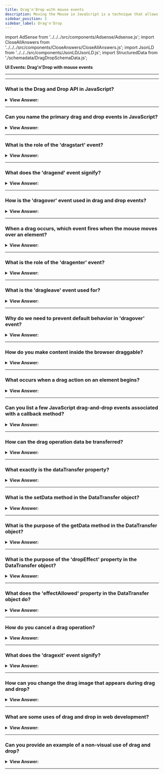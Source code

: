 ```yaml
---
title: Drag'n'Drop with mouse events
description: Moving the Mouse in JavaScript is a technique that allows you to move the mouse pointer. This is useful for interacting with the mouse. - JavaScript Interview Questions & Answers
sidebar_position: 3
sidebar_label: Drag'n'Drop
---
```


import AdSense from '../../../src/components/Adsense/Adsense.js';
import CloseAllAnswers from '../../../src/components/CloseAnswers/CloseAllAnswers.js';
import JsonLD from '../../../src/components/JsonLD/JsonLD.js';
import StructuredData from './schemadata/DragDropSchemaData.js';

<JsonLD data={StructuredData} />

**UI Events: Drag'n'Drop with mouse events**

---

<AdSense />

---

<CloseAllAnswers />

### What is the Drag and Drop API in JavaScript?

<details>
  <summary><strong>View Answer:</strong></summary>
  <div>
  <div><strong>Interview Response:</strong> The Drag and Drop API allows developers to make HTML elements draggable and droppable, enabling user interactions like dragging and dropping items.
  </div>
  </div>
</details>

---

### Can you name the primary drag and drop events in JavaScript?

<details>
  <summary><strong>View Answer:</strong></summary>
  <div>
  <div><strong>Interview Response:</strong> The primary events are "drag", "dragstart", "dragend", "dragenter", "dragleave", "dragover", and "drop".
  </div>
  </div>
</details>

---

### What is the role of the 'dragstart' event?

<details>
  <summary><strong>View Answer:</strong></summary>
  <div>
  <div><strong>Interview Response:</strong> The 'dragstart' event fires when the user starts dragging an element or text selection.
  </div><br />
  <div><strong className="codeExample">Code Example:</strong><br /><br />

  <div></div>

```html
<!DOCTYPE html>
<html>
<head>
  <title>Drag and Drop Example</title>
  <style>
    .drag-element {
      width: 100px;
      height: 100px;
      background-color: lightblue;
      border: 1px solid black;
      cursor: move;
    }
  </style>
</head>
<body>
  <div id="dragElement" class="drag-element" draggable="true">Drag me!</div>

  <script>
    var dragElement = document.getElementById('dragElement');

    dragElement.addEventListener('dragstart', function(event) {
      event.dataTransfer.setData('text/plain', event.target.id);
      // Additional code for dragstart event
    });
  </script>
</body>
</html>

```

  </div>
  </div>
</details>

---

### What does the 'dragend' event signify?

<details>
  <summary><strong>View Answer:</strong></summary>
  <div>
  <div><strong>Interview Response:</strong> The 'dragend' event fires when a drag operation is finished, regardless of its success.
  </div><br />
  <div><strong className="codeExample">Code Example:</strong><br /><br />

  <div></div>

```html
<!DOCTYPE html>
<html>
<head>
  <title>Drag and Drop Example</title>
  <style>
    .drag-element {
      width: 100px;
      height: 100px;
      background-color: lightblue;
      border: 1px solid black;
      cursor: move;
    }
  </style>
</head>
<body>
  <div id="dragElement" class="drag-element" draggable="true">Drag me!</div>

  <script>
    var dragElement = document.getElementById('dragElement');

    dragElement.addEventListener('dragstart', function(event) {
      event.dataTransfer.setData('text/plain', event.target.id);
      // Additional code for dragstart event
    });

    dragElement.addEventListener('dragend', function(event) {
      console.log("Drag operation ended!");
      // Additional code for dragend event
    });
  </script>
</body>
</html>

```

  </div>
  </div>
</details>

---

### How is the 'dragover' event used in drag and drop events?

<details>
  <summary><strong>View Answer:</strong></summary>
  <div>
  <div><strong>Interview Response:</strong> The 'dragover' event is used to specify the behavior when a draggable element is being dragged over a valid drop target. It allows you to control the visual feedback and handle the potential drop operation.
  </div><br />
  <div><strong className="codeExample">Code Example:</strong><br /><br />

  <div></div>

```html
<!DOCTYPE html>
<html>
<head>
  <title>Drag and Drop Example</title>
  <style>
    .drop-target {
      width: 200px;
      height: 200px;
      background-color: lightgray;
    }
  </style>
</head>
<body>
  <div id="dropTarget" class="drop-target">Drop here</div>
  
  <div id="dragElement" draggable="true">Drag me!</div>

  <script>
    var dropTarget = document.getElementById('dropTarget');
    var dragElement = document.getElementById('dragElement');

    dropTarget.addEventListener('dragover', function(event) {
      event.preventDefault();
      // Additional code for dragover event
    });
  </script>
</body>
</html>
```

  </div>
  </div>
</details>

---

### When a drag occurs, which event fires when the mouse moves over an element?

<details>
  <summary><strong>View Answer:</strong></summary>
  <div>
  <div><strong>Interview Response:</strong> The 'dragover' event fires when a draggable element or selection is being dragged over a potential drop target.
    </div><br/>
  <div><strong>Technical Response:</strong> The 'dragover' event is triggered as the mouse moves over an element when a drag occurs. The operation during an event is frequently the same as the dragenter event. The dragenter event occurs when a draggable element enters a drop target. A dragleave event occurs when the valid drop target is left. Dragstart gets dispatched whenever a user begins to drag an element.
    </div>
  </div>
</details>

---

### What is the role of the 'dragenter' event?

<details>
  <summary><strong>View Answer:</strong></summary>
  <div>
  <div><strong>Interview Response:</strong> The 'dragenter' event fires when a dragged element enters a valid drop target.
  </div>
  </div>
</details>

---

### What is the 'dragleave' event used for?

<details>
  <summary><strong>View Answer:</strong></summary>
  <div>
  <div><strong>Interview Response:</strong> The 'dragleave' event is used to detect when a dragged element leaves a valid drop target area during a drag and drop operation, allowing you to customize the behavior or visual feedback when the element exits the target area.
  </div>
  </div>
</details>

---

### Why do we need to prevent default behavior in 'dragover' event?

<details>
  <summary><strong>View Answer:</strong></summary>
  <div>
  <div><strong>Interview Response:</strong> We need to prevent the default behavior in the 'dragover' event to allow the drop target to accept the dragged element and define custom behavior instead of the default behavior defined by the browser.
  </div>
  </div>
</details>

---

### How do you make content inside the browser draggable?

<details>
  <summary><strong>View Answer:</strong></summary>
  <div>
  <div><strong>Interview Response:</strong> HTML5 includes a drag-and-drop feature. To make content inside the browser draggable, you can set the "draggable" attribute of the element to "true" using JavaScript or HTML.
    </div><br />
  <div><strong className="codeExample">HTML Example:</strong><br /><br />

  <div></div>

```html
<!DOCTYPE html>
<html>
  <head>
    <title>Draggable Element</title>
  </head>
  <body>
    <button draggable="true">Draggable Button</button>
    <button>Normal Button</button>
  </body>
</html>

```

  </div>
  </div>
</details>

---

### What occurs when a drag action on an element begins?

<details>
  <summary><strong>View Answer:</strong></summary>
  <div>
  <div><strong>Interview Response:</strong> When a drag action on an element begins, the "dragstart" event is triggered, allowing you to specify the data to be transferred and set up any necessary visual feedback or customization for the drag operation.
  </div>
  <div><strong>Technical Response:</strong> There are three factors to remember when a drag event begins: <em>the main points.</em><br/><br/>
  <ul>
  <li><strong>Drag Data:</strong> The data type gets sent while dragging occurs.</li>
  <li><strong>Drag Feedback:</strong> This image shows alongside the mouse pointer during a drag action.</li>
  <li><strong>Drag Effect:</strong> This describes the drag that occurs on an element. There are three categories, which are listed below.</li>
  <li><strong>Copy:</strong> The data dragged gets copied from its current position to the drop destination if this effect is enabled.</li>
  <li><strong>Move:</strong> This effect indicates that the dragged data is relocating from its original location to the drop destination.</li>
  <li><strong>Link:</strong> This effect suggests that a link or relationship between the source and drop sites gets established.</li>
  </ul>
    </div><br />
  <div><strong className="codeExample">Code Example:</strong><br /><br />

  <div></div>

When a drag action begins on an element, the 'dragstart' event is fired. This event triggers a callback function that you can define to perform specific actions. Here's a basic example of how you can bind a 'dragstart' event to an element:

```javascript
var element = document.getElementById('draggableElement');

element.addEventListener('dragstart', function(event) {
    event.dataTransfer.setData('text', event.target.id);
    console.log('Drag action started.');
});
```

In this example, an element with the id 'draggableElement' is selected. Then, an event listener is added for the 'dragstart' event. When a user starts dragging this element, the callback function sets the data type and value of the dragged data (in this case, the id of the dragged element) and logs a message to the console.

  </div>
  </div>
</details>

---

### Can you list a few JavaScript drag-and-drop events associated with a callback method?

<details>
  <summary><strong>View Answer:</strong></summary>
  <div>
  <div><strong>Interview Response:</strong> JavaScript drag-and-drop events associated with a callback method include dragstart, dragenter, dragover, drop, and dragend.
  </div>
  <div><strong>Technical Response:</strong> Seven possible drag and drop events can be programmatically associated with a callback method. They include drag, dragstart, dragenter, dragover, dragleave, drop, and dragend.<br/><br/>
  <ul>
  <li><strong>drag:</strong> The drag event triggers every hundred milliseconds as a user drags an object or text selection.</li>
  <li><strong>dragstart:</strong> When a drag starts, it fires on an element.</li>
  <li><strong>dragenter:</strong> this event is triggered when the mouse enters an element while dragging.</li>
  <li><strong>dragover:</strong> When a drag occurs, this event is triggered when the mouse moves over an element.</li>
  <li><strong>dragleave:</strong> This event is triggered when the mouse departs an element while it gets dragged.</li>
  <li><strong>drop:</strong> After the drag operation, the drop event fires on the element where the drop occurred.</li>
  <li><strong>dragend:</strong> When the drag operation finishes, whether it was successful, the drag source receives the dragend event.</li>
  </ul>
    </div><br />
  <div><strong className="codeExample">Code Example:</strong><br /><br />

  <div></div>

```javascript
var draggableElement = document.getElementById('draggableElement');
var droppableElement = document.getElementById('droppableElement');

draggableElement.addEventListener('dragstart', function(event) {
    event.dataTransfer.setData('text', event.target.id);
});

droppableElement.addEventListener('dragover', function(event) {
    event.preventDefault(); // Necessary to allow drop.
});

droppableElement.addEventListener('drop', function(event) {
    event.preventDefault();
    var data = event.dataTransfer.getData('text');
    event.target.appendChild(document.getElementById(data));
});
```

  </div>
  </div>
</details>

---

### How can the drag operation data be transferred?

<details>
  <summary><strong>View Answer:</strong></summary>
  <div>
  <div><strong>Interview Response:</strong> The drag operation data can be transferred using the 'dataTransfer' object, which is accessible within drag events. You can use its methods like 'setData' and 'getData' to set and retrieve the data associated with the dragged element.
  </div><br />
  <div><strong className="codeExample">Code Example:</strong><br /><br />

  <div></div>

```html
<!DOCTYPE html>
<html>
<head>
  <title>Drag and Drop Example</title>
  <style>
    .drag-element {
      width: 100px;
      height: 100px;
      background-color: lightblue;
      border: 1px solid black;
      cursor: move;
    }
  </style>
</head>
<body>
  <div id="dragElement" class="drag-element" draggable="true">Drag me!</div>
  <div id="dropTarget">Drop here</div>

  <script>
    var dragElement = document.getElementById('dragElement');
    var dropTarget = document.getElementById('dropTarget');

    dragElement.addEventListener('dragstart', function(event) {
      event.dataTransfer.setData('text/plain', event.target.id);
      console.log('dragging')
    });

    dropTarget.addEventListener('dragover', function(event) {
      event.preventDefault();
      console.log('dragging over')
    });

    dropTarget.addEventListener('drop', function(event) {
      event.preventDefault();
      var draggedId = event.dataTransfer.getData('text/plain');
      var draggedElement = document.getElementById(draggedId);
      console.log('dropped')
    });
  </script>
</body>
</html>
```

**Output:**

```html
"dragging over"
"dragging over"
"dragging over"
"dragging over"
"dragging over"
"dragging over"
"dropped"
```

  </div>
  </div>
</details>

---

### What exactly is the dataTransfer property?

<details>
  <summary><strong>View Answer:</strong></summary>
  <div>
  <div><strong>Interview Response:</strong> The dataTransfer property is a property of the drag and drop events in JavaScript that allows you to access and manipulate the data being transferred during a drag and drop operation. The dataTransfer property holds data about the user interaction, like the type and value of data being dragged during a drag and drop operation. The dragstart event sets dataTransfer, which is read/handled in the drop event.
    </div><br />
  <div><strong className="codeExample">Code Example:</strong><br /><br />

  <div></div>

```html
<!DOCTYPE html>
<html>
  <head>
    <title>Drag and Drop Example</title>
    <style>
      #drag-source {
        width: 100px;
        height: 100px;
        background-color: yellow;
      }

      #drop-target {
        width: 200px;
        height: 200px;
        background-color: lightblue;
      }
    </style>
    <script>
      function handleDragStart(event) {
        // Set the data to be transferred
        event.dataTransfer.setData("text/plain", "Hello, world!");
      }

      function handleDragOver(event) {
        event.preventDefault();
      }

      function handleDrop(event) {
        event.preventDefault();
        // Get the transferred data
        var data = event.dataTransfer.getData("text/plain");
        console.log("Received data: " + data);
      }
    </script>
  </head>
  <body>
    <div id="drag-source" draggable="true" ondragstart="handleDragStart(event)"></div>
    <div id="drop-target" ondragover="handleDragOver(event)" ondrop="handleDrop(event)"></div>
  </body>
</html>
```

  </div>
  </div>
</details>

---

### What is the setData method in the DataTransfer object?

<details>
  <summary><strong>View Answer:</strong></summary>
  <div>
  <div><strong>Interview Response:</strong> The `setData` method in the DataTransfer object is used in HTML drag-and-drop operations to set the data type and value of the dragged data. It takes two arguments: the data type and data value.
    </div>
  </div>
</details>

---

### What is the purpose of the getData method in the DataTransfer object?

<details>
  <summary><strong>View Answer:</strong></summary>
  <div>
  <div><strong>Interview Response:</strong> The `getData` method in the DataTransfer object retrieves the data of a specified type that was set during a drag-and-drop operation, assisting in data transfer between elements.
    </div>
  </div>
</details>

---

### What is the purpose of the 'dropEffect' property in the DataTransfer object?

<details>
  <summary><strong>View Answer:</strong></summary>
  <div>
  <div><strong>Interview Response:</strong> The 'dropEffect' property in the DataTransfer object controls the feedback (cursor/visual cue) shown to the user during a drag-and-drop operation.
    </div><br />
  <div><strong className="codeExample">Code Example:</strong><br /><br />

  <div></div>

```js
let dragSrcElement = null;

function handleDragStart(e) {
    dragSrcElement = this;
    e.dataTransfer.effectAllowed = 'move';
    e.dataTransfer.setData('text/html', this.innerHTML);
}

function handleDragOver(e) {
    if (e.preventDefault) {
        e.preventDefault();
    }

    e.dataTransfer.dropEffect = 'move'; // Sets the dropEffect to 'move'
    return false;
}

function handleDrop(e) {
    if (e.stopPropagation) {
        e.stopPropagation();
    }

    if (dragSrcElement != this) {
        dragSrcElement.innerHTML = this.innerHTML;
        this.innerHTML = e.dataTransfer.getData('text/html');
    }

    return false;
}

let cols = document.querySelectorAll('.column');
[].forEach.call(cols, function(col) {
    col.addEventListener('dragstart', handleDragStart, false);
    col.addEventListener('dragover', handleDragOver, false);
    col.addEventListener('drop', handleDrop, false);
});
```

In this example, 'dropEffect' is set to 'move', meaning the data/item will be moved (not copied or linked) from the source location to the drop location.

  </div>
  </div>
</details>

---

### What does the 'effectAllowed' property in the DataTransfer object do?

<details>
  <summary><strong>View Answer:</strong></summary>
  <div>
  <div><strong>Interview Response:</strong> The 'effectAllowed' property in the DataTransfer object is used to specify what operations (move, copy, link, etc.) are permitted in a drag-and-drop operation.
    </div><br />
  <div><strong className="codeExample">Code Example:</strong><br /><br />

  <div></div>

```javascript
let dragSrcElement = null;

function handleDragStart(e) {
    dragSrcElement = this;

    // This element will only allow a 'move' operation.
    e.dataTransfer.effectAllowed = 'move';
    e.dataTransfer.setData('text/html', this.innerHTML);
}

function handleDrop(e) {
    if (e.stopPropagation) {
        e.stopPropagation();
    }

    if (dragSrcElement != this) {
        dragSrcElement.innerHTML = this.innerHTML;
        this.innerHTML = e.dataTransfer.getData('text/html');
    }

    return false;
}

let cols = document.querySelectorAll('.column');
[].forEach.call(cols, function(col) {
    col.addEventListener('dragstart', handleDragStart, false);
    col.addEventListener('drop', handleDrop, false);
});
```

In this code, 'effectAllowed' is set to 'move' in the 'handleDragStart' function, meaning the data/item will only be allowed to be moved (not copied or linked) from the source location to the drop location.

  </div>
  </div>
</details>

---

### How do you cancel a drag operation?

<details>
  <summary><strong>View Answer:</strong></summary>
  <div>
  <div><strong>Interview Response:</strong> You can cancel a drag operation by calling the `preventDefault` method of the event object during the 'dragstart' or 'drag' events.
    </div><br />
  <div><strong className="codeExample">Code Example:</strong><br /><br />

  <div></div>

```javascript
function handleDragStart(e) {
    // Some condition to decide if we want to allow dragging
    if (someCondition) {
        e.preventDefault(); // Cancel the drag operation
    } else {
        e.dataTransfer.effectAllowed = 'move';
        e.dataTransfer.setData('text/html', this.innerHTML);
    }
}

let cols = document.querySelectorAll('.column');
[].forEach.call(cols, function(col) {
    col.addEventListener('dragstart', handleDragStart, false);
});
```

In this example, if the condition in the `handleDragStart` function is true, the `preventDefault` method is called, cancelling the drag operation.

  </div>
  </div>
</details>

---

### What does the 'dragexit' event signify?

<details>
  <summary><strong>View Answer:</strong></summary>
  <div>
  <div><strong>Interview Response:</strong> The 'dragexit' event is fired when a drag operation is being terminated in some way, such as by releasing the mouse button or hitting the escape key.
    </div><br />
  <div><strong className="codeExample">Code Example:</strong><br /><br />

  <div></div>

```javascript
function handleDragStart(e) {
    e.dataTransfer.effectAllowed = 'move';
    e.dataTransfer.setData('text/html', this.innerHTML);
}

function handleDragExit(e) {
    // Add some visual cue to signify drag exit
    this.classList.remove('over');
}

let cols = document.querySelectorAll('.column');
[].forEach.call(cols, function(col) {
    col.addEventListener('dragstart', handleDragStart, false);
    col.addEventListener('dragexit', handleDragExit, false);
});
```

In this example, when the 'dragexit' event is triggered, the 'over' class is removed from the element being dragged, changing its appearance to signify that the drag operation has been exited.

  </div>
  </div>
</details>

---

### How can you change the drag image that appears during drag and drop?

<details>
  <summary><strong>View Answer:</strong></summary>
  <div>
  <div><strong>Interview Response:</strong> You can change the drag image by calling the `setDragImage` method of the DataTransfer object during the 'dragstart' event.
    </div><br />
  <div><strong className="codeExample">Code Example:</strong><br /><br />

  <div></div>

```javascript
function handleDragStart(e) {
    let dragIcon = document.createElement('img');
    dragIcon.src = 'path/to/image.png';
    dragIcon.width = 100;

    // set the drag image
    e.dataTransfer.setDragImage(dragIcon, -10, -10);
}

let draggableElement = document.getElementById('draggable');
draggableElement.addEventListener('dragstart', handleDragStart, false);
```

In this example, an image element is created and its source is set to 'path/to/image.png'. Then, the `setDragImage` method is called with this image, and an offset of -10,-10. This image will be shown instead of the default drag image.

  </div>
  </div>
</details>

---

### What are some uses of drag and drop in web development?

<details>
  <summary><strong>View Answer:</strong></summary>
  <div>
  <div><strong>Interview Response:</strong> Drag and drop is used in web development for user-friendly interfaces, enabling actions like file uploads, reordering lists, moving objects in games, or rearranging layout components in a visual editor.
    </div>
  </div>
</details>

---

### Can you provide an example of a non-visual use of drag and drop?

<details>
  <summary><strong>View Answer:</strong></summary>
  <div>
  <div><strong>Interview Response:</strong> A non-visual use of drag and drop could be for accessibility purposes, allowing users to navigate and manipulate a page using keyboard controls instead of a mouse.
    </div><br />
  <div><strong className="codeExample">Code Example:</strong><br /><br />

  <div></div>

The following example demonstrates how a non-visual, keyboard-based drag and drop could be implemented. This is a simplified example, and real-world usage might require additional handling for better accessibility.

```javascript
document.addEventListener('keydown', function(event) {
  const key = event.key;
  
  // Assume that we have a list of draggable items.
  let draggableItems = document.querySelectorAll('.draggable');
  
  // We also have a focused item (this should be managed by your own logic).
  let focusedItem = document.querySelector('.focused');

  // Move the focused item up or down in the list based on the arrow key pressed.
  if (key === 'ArrowUp') {
    let previousItem = focusedItem.previousElementSibling;

    if (previousItem) {
      focusedItem.parentElement.insertBefore(focusedItem, previousItem);
    }
  } else if (key === 'ArrowDown') {
    let nextItem = focusedItem.nextElementSibling;

    if (nextItem) {
      focusedItem.parentElement.insertBefore(nextItem, focusedItem);
    }
  }
});
```

In this example, the 'ArrowUp' and 'ArrowDown' keys are used to move a focused item up or down within a list. Note that this example relies on the existence of 'draggable' and 'focused' classes, which would be used to identify draggable items and the currently focused item, respectively. Your own implementation would need to manage these aspects.

  </div>
  </div>
</details>

---
